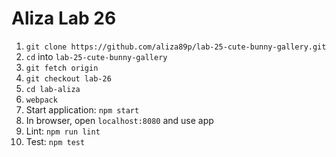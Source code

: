 # Aliza Lab 26

1. `git clone https://github.com/aliza89p/lab-25-cute-bunny-gallery.git`  
2. `cd` into `lab-25-cute-bunny-gallery`  
3. `git fetch origin`  
4. `git checkout lab-26`  
5. `cd lab-aliza`  
6. `webpack`  
7. Start application: `npm start`
8. In browser, open `localhost:8080` and use app  
9. Lint: `npm run lint`  
9. Test: `npm test`  
